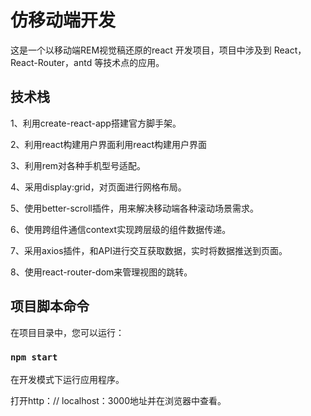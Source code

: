 # 仿移动端开发

这是一个以移动端REM视觉稿还原的react 开发项目，项目中涉及到 React，React-Router，antd 等技术点的应用。

## 技术栈

1、利用create-react-app搭建官方脚手架。

2、利用react构建用户界面利用react构建用户界面

3、利用rem对各种手机型号适配。

4、采用display:grid，对页面进行网格布局。

5、使用better-scroll插件，用来解决移动端各种滚动场景需求。

6、使用跨组件通信context实现跨层级的组件数据传递。

7、采用axios插件，和API进行交互获取数据，实时将数据推送到页面。

8、使用react-router-dom来管理视图的跳转。

## 项目脚本命令

在项目目录中，您可以运行：

### `npm start`

在开发模式下运行应用程序。

打开http：// localhost：3000地址并在浏览器中查看。